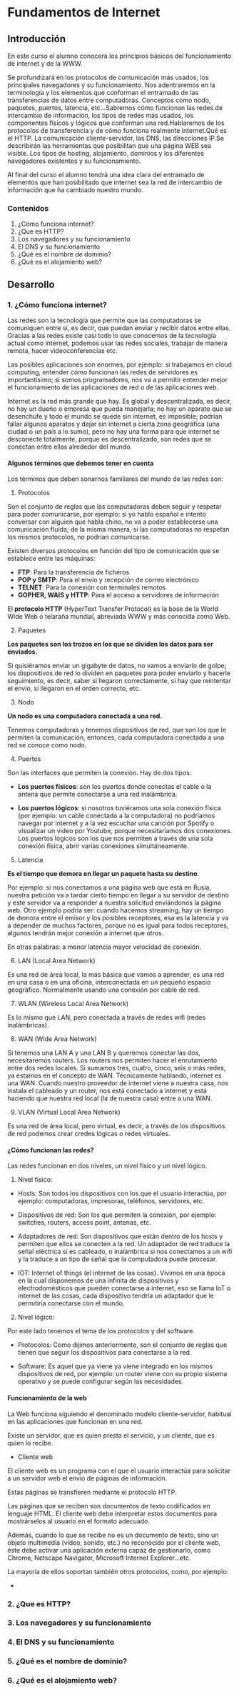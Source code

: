 # Fundamentos de Internet

## Introducción

En este curso el alumno conocerá los principios básicos del funcionamiento de internet y de la WWW.

Se profundizará en los protocolos de comunicación más usados, los principales navegadores y su funcionamiento. Nos adentraremos en la terminología y los elementos que conforman el entramado de las transferencias de datos entre computadoras. Conceptos como nodo, paquetes, puertos, latencia, etc...Sabremos cómo funcionan las redes de intercambio de información, los tipos de redes más usados, los componentes físicos y lógicos que conforman una red.Hablaremos de los protocolos de transferencia y de cómo funciona realmente internet.Qué es el HTTP. La comunicación cliente-servidor, las DNS, las direcciones IP.Se describirán las herramientas que posibilitan que una página WEB sea visible. Los tipos de hosting, alojamiento, dominios y los diferentes navegadores existentes y su funcionamiento.

Al final del curso el alumno tendrá una idea clara del entramado de elementos que han posibilitado que internet sea la red de intercambio de información que ha cambiado nuestro mundo.

### Contenidos

1. ¿Cómo funciona internet?
2. ¿Que es HTTP?
3. Los navegadores y su funcionamiento
4. El DNS y su funcionamiento
5. ¿Qué es el nombre de dominio?
6. ¿Qué es el alojamiento web?


## Desarrollo

### 1. ¿Cómo funciona internet?

Las redes son la tecnología que permite que las computadoras se comuniquen entre sí, es decir, que puedan enviar y recibir datos entre ellas. Gracias a las redes existe casi todo lo que conocemos de la tecnología actual como internet, podemos usar las redes sociales, trabajar de manera remota, hacer videoconferencias etc. 

Las posibles aplicaciones son enormes, por ejemplo: si trabajamos en cloud computing, entender cómo funcionan las redes de servidores es importantísimo; si somos programadores, nos va a permitir entender mejor el funcionamiento de las aplicaciones de red o de las aplicaciones web. 

Internet es la red más grande que hay. Es global y descentralizada, es decir, no hay un dueño o empresa que pueda manejarla; no hay un aparato que se desenchufe y todo el mundo se quede sin internet, es imposible; podrían fallar algunos aparatos y dejar sin internet a cierta zona geográfica (una ciudad o un país a lo sumo), pero no hay una forma para que internet se desconecte totalmente, porque es descentralizado, son redes que se conectan entre ellas alrededor del mundo.

#### Algunos términos que debemos tener en cuenta

Los términos que deben sonarnos familiares del mundo de las redes son:

1. Protocolos

Son el conjunto de reglas que las computadoras deben seguir y respetar para poder comunicarse, por ejemplo: si yo hablo español e intento conversar con alguien que habla chino, no va a poder establecerse una comunicación fluída; de la misma manera, si las computadoras no respetan los mismos protocolos, no podrían comunicarse.

Existen diversos protocolos en función del tipo de comunicación que se establece entre las máquinas:

- **FTP**: Para la transferencia de ficheros
- **POP y SMTP**: Para el envío y recepción de correo electrónico
- **TELNET**: Para la conexión con terminales remotos
- **GOPHER, WAIS y HTTP**: Para el acceso a servidores de información

El **protocolo HTTP** (HyperText Transfer Protocol) es la base de la World Wide Web o telaraña mundial, abreviada WWW y más conocida como Web.

2. Paquetes

**Los paquetes son los trozos en los que se dividen los datos para ser enviados.**

Si quisiéramos enviar un gigabyte de datos, no vamos a enviarlo de golpe; los dispositivos de red lo dividen en paquetes para poder enviarlo y hacerle seguimiento, es decir, saber si llegaron correctamente, si hay que reintentar el envío, si llegaron en el orden correcto, etc.

3. Nodo

**Un nodo es una computadora conectada a una red.**

Tenemos computadoras y tenemos dispositivos de red, que son los que le permiten la comunicación, entonces, cada computadora conectada a una red se conoce como nodo.

4. Puertos

Son las interfaces que permiten la conexión. Hay de dos tipos:

- **Los puertos físicos**: son los puertos donde conectas el cable o la antena que permite conectarse a una red inalámbrica.

- **Los puertos lógicos**: si nosotros tuviéramos una sola conexión física (por ejemplo: un cable conectado a la computadora) no podríamos navegar por internet y a la vez escuchar una canción por Spotify o visualizar un video por Youtube, porque necesitaríamos dos conexiones. Los puertos lógicos son los que nos permiten a través de una sola conexión física, abrir varias conexiones simultáneamente.

5. Latencia

**Es el tiempo que demora en llegar un paquete hasta su destino**. 

Por ejemplo: si nos conectamos a una página web que está en Rusia, nuestra petición va a tardar cierto tiempo en llegar a su servidor de destino y este servidor va a responder a nuestra solicitud enviándonos la página web. Otro ejemplo podría ser: cuando hacemos streaming, hay un tiempo de demora entre el emisor y los posibles receptores, esa es la latencia y va a depender de muchos factores, porque no es igual para todos receptores, algunos tendrán mejor conexión a internet que otros. 

En otras palabras: a menor latencia mayor velocidad de conexión.

6. LAN (Local Area Network)

Es una red de área local, la más básica que vamos a aprender, es una red en una casa o en una oficina, interconectada en un pequeño espacio geográfico. Normalmente usando una conexión por cable de red.

7. WLAN (Wireless Local Area Network)

Es lo mismo que LAN, pero conectada a través de redes wifi (redes inalámbricas).

8. WAN (Wide Area Network)

Si tenemos una LAN A y una LAN B y queremos conectar las dos, necesitaremos routers. Los routers nos permiten hacer el enrutamiento entre dos redes locales. Si sumamos tres, cuatro, cinco, seis o más redes, ya estamos en el concepto de WAN. Técnicamente hablando, internet es una WAN. Cuando nuestro proveedor de internet viene a nuestra casa, nos instala el cableado y un router, nos está conectado a internet y está haciendo que nuestra red local (la de nuestra casa) entre a una WAN.

9. VLAN (Virtual Local Area Network)

Es una red de área local, pero virtual, es decir, a través de los dispositivos de red podemos crear credes lógicas o redes virtuales.

#### ¿Cómo funcionan las redes?

Las redes funcionan en dos niveles, un nivel físico y un nivel lógico.

1. Nivel físico:

- Hosts: Son todos los dispositivos con los que el usuario interactúa, por ejemplo: computadoras, impresoras, teléfonos, servidores, etc.

- Dispositivos de red: Son los que permiten la conexión, por ejemplo: switches, routers, access point, antenas, etc.

- Adaptadores de red: Son dispositivos que están dentro de los hosts y permiten que ellos se conecten a la red. Un adaptador de red traduce la señal eléctrica si es cableado, o inalámbrica si nos conectamos a un wifi y la traduce a un tipo de señal que la computadora puede procesar.

- IOT: Internet of things (el internet de las cosas). Vivimos en una época en la cual disponemos de una infinita de dispositivos y electrodomésticos que pueden conectarse a internet, eso se llama IoT o internet de las cosas, cada dispositivo tendría un adaptador que le permitiría conectarse con el mundo.

2. Nivel lógico:

Por este lado tenemos el tema de los protocolos y del software.

- Protocolos: Como dijimos anteriormente, son el conjunto de reglas que tienen que seguir los dispositivos para conectarse a la red.

- Software: Es aquel que ya viene ya viene integrado en los mismos dispositivos de red, por ejemplo: un router viene con su propio sistema operativo y se puede configurar según las necesidades.

#### Funcionamiento de la web

La Web funciona siguiendo el denominado modelo cliente-servidor, habitual en las aplicaciones que funcionan en una red.

Existe un servidor, que es quien presta el servicio, y un cliente, que es quien lo recibe.

- Cliente web

El cliente web es un programa con el que el usuario interactúa para solicitar a un servidor web el envío de páginas de información. 

Estas páginas se transfieren mediante el protocolo HTTP. 

Las páginas que se reciben son documentos de texto codificados en lenguaje HTML. El cliente web debe interpretar estos documentos para mostrárselos al usuario en el formato adecuado. 

Además, cuando lo que se recibe no es un documento de texto, sino un objeto multimedia (vídeo, sonido, etc.) no reconocido por el cliente web, éste debe activar una aplicación externa capaz de gestionarlo, como Chrome, Netscape Navigator, Microsoft Internet Explorer…etc. 

La mayoría de ellos soportan también otros protocolos, como, por ejemplo:

- 


### 2. ¿Que es HTTP?

### 3. Los navegadores y su funcionamiento

### 4. El DNS y su funcionamiento

### 5. ¿Qué es el nombre de dominio?

### 6. ¿Qué es el alojamiento web?


